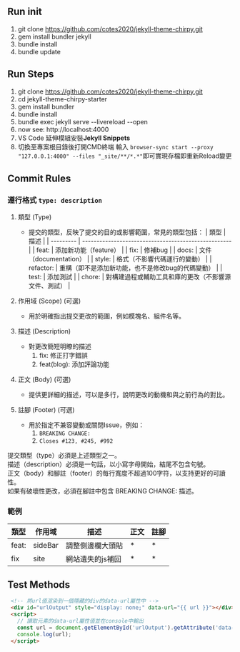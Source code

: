 ## Run init
1. git clone https://github.com/cotes2020/jekyll-theme-chirpy.git
2. gem install bundler jekyll
3. bundle install
4. bundle update


## Run Steps
1. git clone https://github.com/cotes2020/jekyll-theme-chirpy.git
2. cd jekyll-theme-chirpy-starter
3. gem install bundler
4. bundle install
5. bundle exec jekyll serve --livereload --open
6. now see: http://localhost:4000
7. VS Code 延伸模組安裝**Jekyll Snippets**
8. 切換至專案根目錄後打開CMD終端 輸入 `browser-sync start --proxy "127.0.0.1:4000" --files "_site/**/*.*"`即可實現存檔即重新Reload變更

## Commit Rules
### 遵行格式 `type: description`
  1. 類型 (Type) 
     - 提交的類型，反映了提交的目的或影響範圍，常見的類型包括：
        | 類型      | 描述                                                 |
        | --------- | ---------------------------------------------------- |
        | feat:     | 添加新功能（feature）                                |
        | fix:      | 修補bug                                              |
        | docs:     | 文件（documentation）                                |
        | style:    | 格式（不影響代碼運行的變動）                         |
        | refactor: | 重構（即不是添加新功能，也不是修改bug的代碼變動）    |
        | test:     | 添加測試                                             |
        | chore:    | 對構建過程或輔助工具和庫的更改（不影響源文件、測試） |

  1. 作用域 (Scope) (可選)
     - 用於明確指出提交更改的範圍，例如模塊名、組件名等。
  2. 描述 (Description)
     - 對更改簡短明瞭的描述
       1. fix: 修正打字錯誤
       2. feat(blog): 添加評論功能
  3. 正文 (Body) (可選)
     - 提供更詳細的描述，可以是多行，說明更改的動機和與之前行為的對比。 
  4. 註腳 (Footer) (可選)
     - 用於指定不兼容變動或關閉Issue，例如：
       1. `BREAKING CHANGE:`
       2. `Closes #123, #245, #992`
   
提交類型（type）必須是上述類型之一。  
描述（description）必須是一句話，以小寫字母開始，結尾不包含句號。  
正文（body）和腳註（footer）的每行寬度不超過100字符，以支持更好的可讀性。  
如果有破壞性更改，必須在腳註中包含 BREAKING CHANGE: 描述。

### 範例
| 類型  | 作用域  | 描述             | 正文 | 註腳 |
| ----- | ------- | ---------------- | ---- | ---- |
| feat: | sideBar | 調整側邊欄大頭貼 | *    | *    |
| fix   | site    | 網站遺失的js補回 | *    | *    |


## Test Methods
 ``` HTML
  <!-- 將url值渲染到一個隱藏的div的data-url屬性中 -->
  <div id="urlOutput" style="display: none;" data-url="{{ url }}"></div>
  <script>
    // 讀取元素的data-url屬性值並在console中輸出
    const url = document.getElementById('urlOutput').getAttribute('data-url');
    console.log(url);
  </script>
```